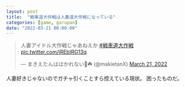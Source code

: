 ```yaml
---
layout: post
title:  "戦車道大作戦は人妻道大作戦になっている"
categories: [game, garupan]
date: "2022-03-21 00:00:00"
---
```


<blockquote class="twitter-tweet tw-align-center"><p lang="ja" dir="ltr">人妻アイドル大作戦じゃあねえか <a href="https://twitter.com/hashtag/%E6%88%A6%E8%BB%8A%E9%81%93%E5%A4%A7%E4%BD%9C%E6%88%A6?src=hash&amp;ref_src=twsrc%5Etfw">#戦車道大作戦</a> <a href="https://t.co/iREbIRG13q">pic.twitter.com/iREbIRG13q</a></p>&mdash; まきえたんははかれない🥦☘️ (@makietanX) <a href="https://twitter.com/makietanX/status/1505811179666817024?ref_src=twsrc%5Etfw">March 21, 2022</a></blockquote> <script async src="https://platform.twitter.com/widgets.js" charset="utf-8"></script>

人妻好きじゃないのでガチャ引くことすら控えている現状。
困ったものだ。
